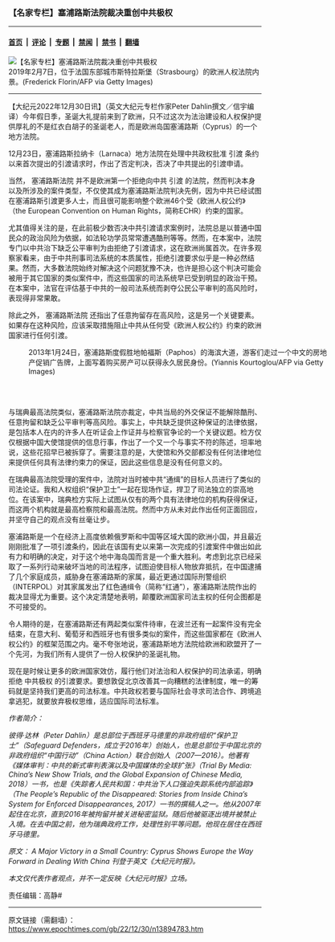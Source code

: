 ### 【名家专栏】塞浦路斯法院裁决重创中共极权

---

#### [首页](../../../..?n13894783) &nbsp;|&nbsp; [评论](../../../../../epoch-comment?n13894783) &nbsp;|&nbsp; [专题](../../../../../epoch-special?n13894783) &nbsp;|&nbsp; [禁闻](../../../../../epoch-news?n13894783) &nbsp;|&nbsp; [禁书](../../../../../books?n13894783) &nbsp;|&nbsp; [翻墙](https://github.com/gfw-breaker/nogfw/blob/master/README.md?n13894783)


<div><img alt="【名家专栏】塞浦路斯法院裁决重创中共极权" class="attachment-djy_600_400 size-djy_600_400 wp-post-image" src="https://i.epochtimes.com/assets/uploads/2022/12/id13894793-GettyImages-1094908066-1200x800-600x400.jpeg"/>
<div class="caption">
 2019年2月7日，位于法国东部城市斯特拉斯堡（Strasbourg）的欧洲人权法院内景。(Frederick Florin/AFP via Getty Images)
</div></div><hr/><div class="post_content" id="artbody" itemprop="articleBody">
 <!-- article content begin -->
 <p>
  【大纪元2022年12月30日讯】（英文大纪元专栏作家Peter Dahlin撰文／信宇编译）今年假日季，圣诞大礼提前来到了欧洲，只不过这次为法治建设和人权保护提供厚礼的不是红衣白胡子的圣诞老人，而是欧洲岛国塞浦路斯（Cyprus）的一个地方法院。
 </p>
 <p>
  12月23日，塞浦路斯拉纳卡（Larnaca）地方法院在处理中共政权批准
  <ok href="https://www.epochtimes.com/gb/tag/%E5%BC%95%E6%B8%A1.html">
   引渡
  </ok>
  条约以来首次提出的引渡请求时，作出了否定判决，否决了中共提出的引渡申请。
 </p>
 <p>
  当然，
  <ok href="https://www.epochtimes.com/gb/tag/%E5%A1%9E%E6%B5%A6%E8%B7%AF%E6%96%AF%E6%B3%95%E9%99%A2.html">
   塞浦路斯法院
  </ok>
  并不是欧洲第一个拒绝向中共
  <ok href="https://www.epochtimes.com/gb/tag/%E5%BC%95%E6%B8%A1.html">
   引渡
  </ok>
  的法院，然而判决本身以及所涉及的案件类型，不仅使其成为塞浦路斯法院判决先例，因为中共已经试图在塞浦路斯引渡更多人士，而且很可能影响整个欧洲46个受《欧洲人权公约》（the European Convention on Human Rights，简称ECHR）约束的国家。
 </p>
 <p>
  尤其值得关注的是，在此前极少数否决中共引渡请求案例时，法院总是以普通中国民众的政治风险为依据，如法轮功学员常常遭遇酷刑等等。然而，在本案中，法院专门以中共治下缺乏公平审判为由拒绝了引渡请求，这在欧洲尚属首次。在许多观察家看来，由于中共刑事司法系统的本质属性，拒绝引渡要求似乎是一种必然结果。然而，大多数法院始终对解决这个问题犹豫不决，也许是担心这个判决可能会被用于其它国家的类似案件中，而这些国家的司法系统早已受到明显的政治干预。在本案中，法官在评估基于中共的一般司法系统而剥夺公民公平审判的高风险时，表现得非常果敢。
 </p>
 <p>
  除此之外，
  <ok href="https://www.epochtimes.com/gb/tag/%E5%A1%9E%E6%B5%A6%E8%B7%AF%E6%96%AF%E6%B3%95%E9%99%A2.html">
   塞浦路斯法院
  </ok>
  还指出了任意拘留存在高风险，这是另一个关键要素。如果存在这种风险，应该采取措施阻止中共从任何受《欧洲人权公约》约束的欧洲国家进行任何引渡。
 </p>
 <figure aria-describedby="caption-attachment-13894792" class="wp-caption aligncenter" id="attachment_13894792" style="width: 600px">
  <ok href="https://i.epochtimes.com/assets/uploads/2022/12/id13894792-GettyImages-163200875-1200x800.jpeg" target="_blank">
   <img alt="" class="size-large wp-image-13894792" src="https://i.epochtimes.com/assets/uploads/2022/12/id13894792-GettyImages-163200875-1200x800-600x400.jpeg"/>
  </ok>
  <br/><figcaption class="wp-caption-text" id="caption-attachment-13894792">
   2013年1月24日，塞浦路斯度假胜地帕福斯（Paphos）的海滨大道，游客们走过一个中文的房地产促销广告牌，上面写着购买房产可以获得永久居民身份。(Yiannis Kourtoglou/AFP via Getty Images)
  </figcaption><br/>
 </figure><br/>
 <p>
  与瑞典最高法院类似，塞浦路斯法院亦裁定，中共当局的外交保证不能解除酷刑、任意拘留和缺乏公平审判等高风险。事实上，中共缺乏提供这种保证的法律依据，是包括本人在内的许多人在听证会上作证并与检察官争论的一个关键议题。检方仅仅根据中国大使馆提供的信息行事，作出了一个又一个与事实不符的陈述，坦率地说，这些花招早已被拆穿了。需要注意的是，大使馆和外交部都没有任何法律地位来提供任何具有法律约束力的保证，因此这些信息是没有任何意义的。
 </p>
 <p>
  在瑞典最高法院受理的案件中，法院对当时被中共“通缉”的目标人员进行了类似的司法论证。我和人权组织“保护卫士”一起在现场作证，捍卫了司法独立的崇高地位。在该案中，瑞典检方实际上试图从仅有的两个具有法律地位的机构获得保证，而这两个机构就是最高检察院和最高法院。然而中方从未对此作出任何正面回应，并坚守自己的观点没有丝毫让步。
 </p>
 <p>
  塞浦路斯是一个在经济上高度依赖俄罗斯和中国等区域大国的欧洲小国，并且最近刚刚批准了一项引渡条约，因此在该国有史以来第一次完成的引渡案件中做出如此有力和明确的决定，对于这个地中海岛国而言是一个重大胜利。考虑到北京已经采取了一系列行动来破坏当地的司法程序，试图迫使目标人物放弃抵抗，在中国逮捕了几个家庭成员，威胁身在塞浦路斯的家属，最近更通过国际刑警组织（INTERPOL）对其家属发出了红色通缉令（简称“红通”），塞浦路斯法院作出的裁决显得尤为重要。这个决定清楚地表明，颠覆欧洲国家司法主权的任何企图都是不可接受的。
 </p>
 <p>
  令人期待的是，在塞浦路斯还有两起类似案件待审，在波兰还有一起案件没有完全结束，在意大利、葡萄牙和西班牙也有很多类似的案件，而这些国家都在《欧洲人权公约》的框架范围之内。毫不夸张地说，塞浦路斯地方法院给欧洲和欧盟开了一个先河，为我们所有人提供了一份人权保护的圣诞礼物。
 </p>
 <p>
  现在是时候让更多的欧洲国家效仿，履行他们对法治和人权保护的司法承诺，明确拒绝
  <ok href="https://www.epochtimes.com/gb/tag/%E4%B8%AD%E5%85%B1%E6%9E%81%E6%9D%83.html">
   中共极权
  </ok>
  的引渡要求。要想敦促北京改善其一向糟糕的法律制度，唯一的筹码就是坚持我们更高的司法标准。中共政权若要与国际社会寻求司法合作、跨境追拿逃犯，就要放弃极权思维，适应国际司法标准。
 </p>
 <p>
  <em>
   作者简介：
  </em>
 </p>
 <p>
  <em>
   彼得·达林（Peter Dahlin）是总部位于西班牙马德里的非政府组织“保护卫士”（Safeguard Defenders，成立于2016年）创始人，也是总部位于中国北京的非政府组织“中国行动”（China Action）联合创始人（2007—2016）。他著有《媒体审判：中共的新式审判表演以及中国媒体的全球扩张》（Trial By Media: China’s New Show Trials, and the Global Expansion of Chinese Media, 2018）一书，也是《失踪者人民共和国：中共治下人口强迫失踪系统内部追踪》（The People’s Republic of the Disappeared: Stories from Inside China’s System for Enforced Disappearances, 2017）一书的撰稿人之一。他从2007年起住在北京，直到2016年被拘留并被关进秘密监狱。随后他被驱逐出境并被禁止入境。在去中国之前，他为瑞典政府工作，处理性别平等问题。他现在居住在西班牙马德里。
  </em>
 </p>
 <p>
  <em>
   原文：
   <ok href="http://A Major Victory in a Small Country: Cyprus Shows Europe the Way Forward in Dealing With China">
    A Major Victory in a Small Country: Cyprus Shows Europe the Way Forward in Dealing With China
   </ok>
   刊登于英文《大纪元时报》。
  </em>
 </p>
 <p>
  <em>
   本文仅代表作者观点，并不一定反映《大纪元时报》立场。
  </em>
 </p>
 <p>
  责任编辑：高静#
 </p>
 <div id="popupMenu" style="display: none;">
 </div>
 <!-- article content end -->
 <div id="below_article_ad">
 </div>
</div>


---

原文链接（需翻墙）：https://www.epochtimes.com/gb/22/12/30/n13894783.htm